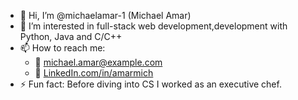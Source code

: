 - 👋 Hi, I’m @michaelamar-1 (Michael Amar)
- 👀 I’m interested in full-stack web development,development with Python, Java and C/C++
- 📫 How to reach me:   
  - 📧 michael.amar@example.com  
  - 💼 [LinkedIn.com/in/amarmich](https://www.linkedin.com/in/amarmich)  
- ⚡ Fun fact: Before diving into CS I worked as an executive chef.
